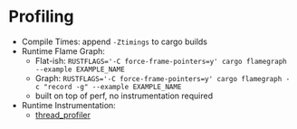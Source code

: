 # Profiling

* Compile Times: append ```-Ztimings``` to cargo builds
* Runtime Flame Graph:
  * Flat-ish: ```RUSTFLAGS='-C force-frame-pointers=y' cargo flamegraph --example EXAMPLE_NAME```
  * Graph: ```RUSTFLAGS='-C force-frame-pointers=y' cargo flamegraph -c "record -g" --example EXAMPLE_NAME```
  * built on top of perf, no instrumentation required
* Runtime Instrumentation:
  * [thread_profiler](https://github.com/glennw/thread_profiler)
